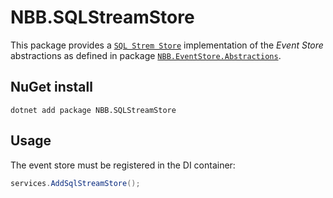 # NBB.SQLStreamStore

This package provides a [`SQL Strem Store`](https://github.com/SQLStreamStore/SQLStreamStore#readme) implementation of the *Event Store* abstractions as defined in package [`NBB.EventStore.Abstractions`](../NBB.EventStore.Abstractions).

## NuGet install
```
dotnet add package NBB.SQLStreamStore
```

## Usage

The event store must be registered in the DI container:

```csharp
services.AddSqlStreamStore();
```